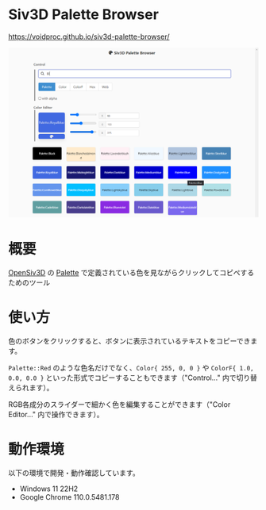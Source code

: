 # Siv3D Palette Browser

https://voidproc.github.io/siv3d-palette-browser/

![screenshot](./img/screenshot.png)

# 概要

[OpenSiv3D](https://github.com/Siv3D/OpenSiv3D) の [Palette](https://github.com/Siv3D/OpenSiv3D/blob/main/Siv3D/include/Siv3D/Palette.hpp#L23) で定義されている色を見ながらクリックしてコピペするためのツール

# 使い方

色のボタンをクリックすると、ボタンに表示されているテキストをコピーできます。

`Palette::Red` のような色名だけでなく、`Color{ 255, 0, 0 }` や `ColorF{ 1.0, 0.0, 0.0 }` といった形式でコピーすることもできます（"Control..." 内で切り替えられます）。

RGB各成分のスライダーで細かく色を編集することができます（"Color Editor..." 内で操作できます）。

# 動作環境

以下の環境で開発・動作確認しています。

- Windows 11 22H2
- Google Chrome 110.0.5481.178
